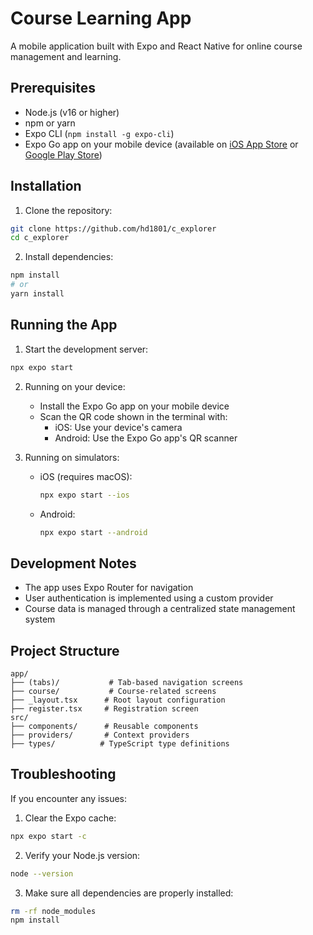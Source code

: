 # Course Learning App

A mobile application built with Expo and React Native for online course management and learning.

## Prerequisites

- Node.js (v16 or higher)
- npm or yarn
- Expo CLI (`npm install -g expo-cli`)
- Expo Go app on your mobile device (available on [iOS App Store](https://apps.apple.com/app/apple-store/id982107779) or [Google Play Store](https://play.google.com/store/apps/details?id=host.exp.exponent))

## Installation

1. Clone the repository:

```bash
git clone https://github.com/hd1801/c_explorer
cd c_explorer
```

2. Install dependencies:

```bash
npm install
# or
yarn install
```

## Running the App

1. Start the development server:

```bash
npx expo start
```

2. Running on your device:

   - Install the Expo Go app on your mobile device
   - Scan the QR code shown in the terminal with:
     - iOS: Use your device's camera
     - Android: Use the Expo Go app's QR scanner

3. Running on simulators:
   - iOS (requires macOS):
     ```bash
     npx expo start --ios
     ```
   - Android:
     ```bash
     npx expo start --android
     ```

## Development Notes

- The app uses Expo Router for navigation
- User authentication is implemented using a custom provider
- Course data is managed through a centralized state management system

## Project Structure

```
app/
├── (tabs)/           # Tab-based navigation screens
├── course/           # Course-related screens
├── _layout.tsx      # Root layout configuration
├── register.tsx     # Registration screen
src/
├── components/      # Reusable components
├── providers/       # Context providers
├── types/          # TypeScript type definitions
```

## Troubleshooting

If you encounter any issues:

1. Clear the Expo cache:

```bash
npx expo start -c
```

2. Verify your Node.js version:

```bash
node --version
```

3. Make sure all dependencies are properly installed:

```bash
rm -rf node_modules
npm install
```

